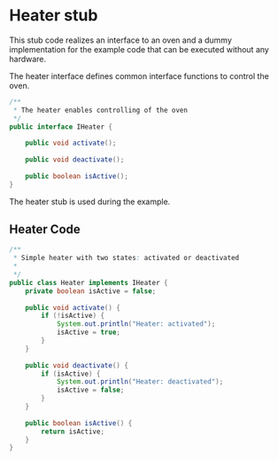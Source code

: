 # Heater stub
This stub code realizes an interface to an oven and a dummy implementation for the example code that can be executed without any hardware.


The heater interface defines common interface functions to control the oven.
```java
/**
 * The heater enables controlling of the oven
 */
public interface IHeater {
 
	public void activate();
 
	public void deactivate();
 
	public boolean isActive();
}
```
The heater stub is used during the example.

## Heater Code
```java
/**
 * Simple heater with two states: activated or deactivated
 *
 */
public class Heater implements IHeater {
	private boolean isActive = false;
 
	public void activate() {
		if (!isActive) {
			System.out.println("Heater: activated");
			isActive = true;
		}
	}
 
	public void deactivate() {
		if (isActive) {
			System.out.println("Heater: deactivated");
			isActive = false;
		}
	}
 
	public boolean isActive() {
		return isActive;
	}
}
```